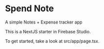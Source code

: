 # Spend Note

A simple Notes + Expense tracker app

This is a NextJS starter in Firebase Studio.

To get started, take a look at src/app/page.tsx.
